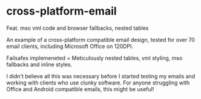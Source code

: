# cross-platform-email
Feat. mso vml code and browser fallbacks, nested tables

An example of a cross-platform compatible email design, tested for over 70 email clients, including Microsoft Office on 120DPI.

Failsafes implemeneted = Meticulously nested tables, vml styling, mso fallbacks and inline styles. 

I didn't believe all this was necessary before I started testing my emails and working with clients who use clunky software. 
For anyone struggling with Office and Android compatible emails, this might be useful! 
